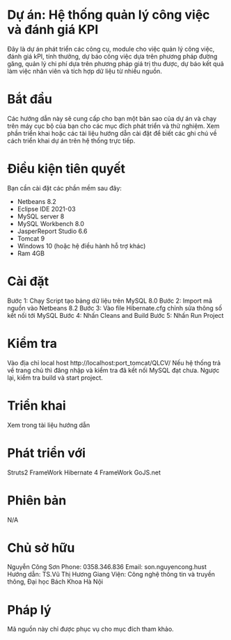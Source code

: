 # Dự án: Hệ thống quản lý công việc và đánh giá KPI
Đây là dự án phát triển các công cụ, module cho việc quản lý công việc, đánh giá kPI, tính thưởng, dự báo công việc dựa trên phương pháp đường găng, quản lý chi phí dựa trên phương pháp giá trị thu được, dự báo kết quả làm việc nhân viên và tích hợp dữ liệu từ nhiều nguồn.

# Bắt đầu
Các hướng dẫn này sẽ cung cấp cho bạn một bản sao của dự án và chạy trên máy cục bộ của bạn cho các mục đích phát triển và thử nghiệm. Xem phần triển khai hoặc các tài liệu hướng dẫn cài đặt để biết các ghi chú về cách triển khai dự án trên hệ thống trực tiếp.

# Điều kiện tiên quyết
Bạn cần cài đặt các phần mềm sau đây:
 - Netbeans 8.2
 - Eclipse IDE 2021-03
 - MySQL server 8
 - MySQL Workbench 8.0
 - JasperReport Studio 6.6
 - Tomcat 9
 - Windows 10 (hoặc hệ điều hành hỗ trợ khác)
 - Ram 4GB

# Cài đặt
Bước 1: Chạy Script tạo bảng dữ liệu trên MySQL 8.0
Bước 2: Import mã nguồn vào Netbeans 8.2
Bước 3: Vào file Hibernate.cfg chỉnh sửa thông số kết nối tới MySQL
Bước 4: Nhấn Cleans and Build
Bước 5: Nhấn Run Project

# Kiểm tra
Vào địa chỉ local host http://localhost:port_tomcat/QLCV/
Nếu hệ thống trả về trang chủ thì đăng nhập và kiểm tra đã kết nối MySQL đạt chưa. Ngược lại, kiểm tra build và start project.

# Triển khai
Xem trong tài liệu hướng dẫn

# Phát triển với
Struts2 FrameWork
Hibernate 4 FrameWork
GoJS.net

# Phiên bản
N/A

# Chủ sở hữu
Nguyễn Công Sơn
Phone: 0358.346.836
Email: son.nguyencong.hust
Hướng dẫn: TS.Vũ Thị Hương Giang
Viện: Công nghệ thông tin và truyền thông, Đại học Bách Khoa Hà Nội

# Pháp lý
Mã nguồn này chỉ được phục vụ cho mục đích tham khảo.
